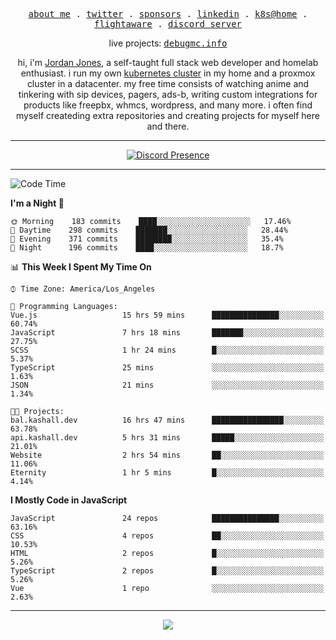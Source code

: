 <p align="center">
  <samp>
    <a href="https://jordanjones.org/">about me</a> .
    <a href="https://twitter.com/kashalls">twitter</a> .
    <a href="https://github.com/sponsors/kashalls">sponsors</a> .
    <a href="https://linkedin.com/in/jordpjones">linkedin</a> .
    <a href="https://github.com/kashalls/home-cluster">k8s@home</a> .
    <a href="https://flightaware.com/adsb/stats/user/kashalls">flightaware</a> .
    <a href="https://discord.gg/ctgrp8k">discord server</a>
  </samp>
</p>

<p align="center">
  live projects: 
  <samp>
    <a href="https://debugmc.info">debugmc.info</a>
  </samp>
</p>

<p align="center">hi, i'm <a href="https://jordanjones.org/">Jordan Jones</a>, a self-taught full stack web developer and homelab enthusiast. i run my own <a href="https://github.com/kashalls/home-cluster">kubernetes cluster</a> in my home and a proxmox cluster in a datacenter. my free time consists of watching anime and tinkering with sip devices, pagers, ads-b, writing custom integrations for products like freepbx, whmcs, wordpress, and many more. i often find myself createding extra repositories and creating projects for myself here and there. </p>

---
<div align="center">

[![Discord Presence](https://lanyard.cnrad.dev/api/201077739589992448)](https://discord.com/users/201077739589992448)

</div>

---

<!--START_SECTION:waka-->
![Code Time](http://img.shields.io/badge/Code%20Time-1%2C111%20hrs%2031%20mins-blue)

**I'm a Night 🦉** 

```text
🌞 Morning    183 commits    ████░░░░░░░░░░░░░░░░░░░░░   17.46% 
🌆 Daytime    298 commits    ███████░░░░░░░░░░░░░░░░░░   28.44% 
🌃 Evening    371 commits    ████████░░░░░░░░░░░░░░░░░   35.4% 
🌙 Night      196 commits    ████░░░░░░░░░░░░░░░░░░░░░   18.7%

```


📊 **This Week I Spent My Time On** 

```text
⌚︎ Time Zone: America/Los_Angeles

💬 Programming Languages: 
Vue.js                   15 hrs 59 mins      ███████████████░░░░░░░░░░   60.74% 
JavaScript               7 hrs 18 mins       ███████░░░░░░░░░░░░░░░░░░   27.75% 
SCSS                     1 hr 24 mins        █░░░░░░░░░░░░░░░░░░░░░░░░   5.37% 
TypeScript               25 mins             ░░░░░░░░░░░░░░░░░░░░░░░░░   1.63% 
JSON                     21 mins             ░░░░░░░░░░░░░░░░░░░░░░░░░   1.34%

🐱‍💻 Projects: 
bal.kashall.dev          16 hrs 47 mins      ████████████████░░░░░░░░░   63.78% 
api.kashall.dev          5 hrs 31 mins       █████░░░░░░░░░░░░░░░░░░░░   21.01% 
Website                  2 hrs 54 mins       ██░░░░░░░░░░░░░░░░░░░░░░░   11.06% 
Eternity                 1 hr 5 mins         █░░░░░░░░░░░░░░░░░░░░░░░░   4.14%

```

**I Mostly Code in JavaScript** 

```text
JavaScript               24 repos            ███████████████░░░░░░░░░░   63.16% 
CSS                      4 repos             ██░░░░░░░░░░░░░░░░░░░░░░░   10.53% 
HTML                     2 repos             █░░░░░░░░░░░░░░░░░░░░░░░░   5.26% 
TypeScript               2 repos             █░░░░░░░░░░░░░░░░░░░░░░░░   5.26% 
Vue                      1 repo              ░░░░░░░░░░░░░░░░░░░░░░░░░   2.63%

```



<!--END_SECTION:waka-->

---

<p align="center">
  <a href="https://github.com/sponsors/kashalls">
    <img src='https://cdn.jsdelivr.net/gh/kashalls/kashalls/sponsors/sponsors.svg'/>
  </a>
</p>
